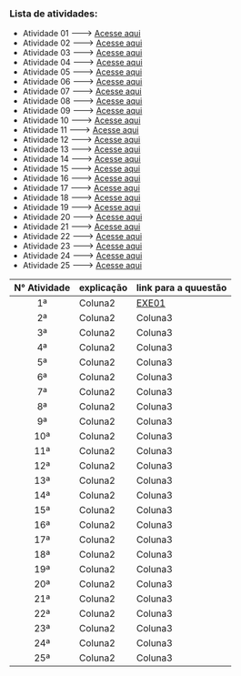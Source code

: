 ### Lista de atividades:
- Atividade 01 ---> [Acesse aqui](EXE01/src/br/edu/principal/Principal.java)
- Atividade 02 ---> [Acesse aqui](EXE02/src/br/edu/principal/Principal.java)
- Atividade 03 ---> [Acesse aqui](EXE03/src/br/edu/principal/Principal.java)
- Atividade 04 ---> [Acesse aqui](EXE04/src/br/edu/principal/Principal.java)
- Atividade 05 ---> [Acesse aqui](EXE05/src/br/edu/principal/Principal.java)
- Atividade 06 ---> [Acesse aqui](EXE06/src/br/edu/principal/Principal.java)
- Atividade 07 ---> [Acesse aqui](EXE07/src/br/edu/principal/Principal.java)
- Atividade 08 ---> [Acesse aqui](EXE08/src/br/edu/principal/Principal.java)
- Atividade 09 ---> [Acesse aqui](EXE09/src/br/edu/principal/Principal.java)
- Atividade 10 ---> [Acesse aqui](EXE10/src/br/edu/principal/Principal.java)
- Atividade 11 ---> [Acesse aqui](EXE11/src/br/edu/principal/Principal.java)
- Atividade 12 ---> [Acesse aqui](EXE12/src/br/edu/principal/Principal.java)
- Atividade 13 ---> [Acesse aqui](EXE13/src/br/edu/principal/Principal.java)
- Atividade 14 ---> [Acesse aqui](EXE14/src/br/edu/principal/Principal.java)
- Atividade 15 ---> [Acesse aqui](EXE15/src/br/edu/principal/Principal.java)
- Atividade 16 ---> [Acesse aqui](EXE16/src/br/edu/principal/Principal.java)
- Atividade 17 ---> [Acesse aqui](EXE17/src/br/edu/principal/Principal.java)
- Atividade 18 ---> [Acesse aqui](EXE18/src/br/edu/principal/Principal.java)
- Atividade 19 ---> [Acesse aqui](EXE19/src/br/edu/principal/Principal.java)
- Atividade 20 ---> [Acesse aqui](EXE20/src/br/edu/principal/Principal.java)
- Atividade 21 ---> [Acesse aqui](EXE21/src/br/edu/principal/Principal.java)
- Atividade 22 ---> [Acesse aqui](EXE22/src/br/edu/principal/Principal.java)
- Atividade 23 ---> [Acesse aqui](EXE23/src/br/edu/principal/Principal.java)
- Atividade 24 ---> [Acesse aqui](EXE24/src/br/edu/principal/Principal.java)
- Atividade 25 ---> [Acesse aqui](EXE25/src/br/edu/principal/Principal.java)

| N° Atividade | explicação  | link para a quuestão |
|:------------:|-------------|-------------|
|      1ª      |   Coluna2   | [EXE01](EXE01)  |
|      2ª      |   Coluna2   |   Coluna3   |
|      3ª      |   Coluna2   |   Coluna3   |
|      4ª      |   Coluna2   |   Coluna3   |
|      5ª      |   Coluna2   |   Coluna3   |
|      6ª      |   Coluna2   |   Coluna3   |
|      7ª      |   Coluna2   |   Coluna3   |
|      8ª      |   Coluna2   |   Coluna3   |
|      9ª      |   Coluna2   |   Coluna3   |
|      10ª     |   Coluna2   |   Coluna3   |
|      11ª     |   Coluna2   |   Coluna3   |
|      12ª     |   Coluna2   |   Coluna3   |
|      13ª     |   Coluna2   |   Coluna3   |
|      14ª     |   Coluna2   |   Coluna3   |
|      15ª     |   Coluna2   |   Coluna3   |
|      16ª     |   Coluna2   |   Coluna3   |
|      17ª     |   Coluna2   |   Coluna3   |
|      18ª     |   Coluna2   |   Coluna3   |
|      19ª     |   Coluna2   |   Coluna3   |
|      20ª     |   Coluna2   |   Coluna3   |
|      21ª     |   Coluna2   |   Coluna3   |
|      22ª     |   Coluna2   |   Coluna3   |
|      23ª     |   Coluna2   |   Coluna3   |
|      24ª     |   Coluna2   |   Coluna3   |
|      25ª     |   Coluna2   |   Coluna3   |



